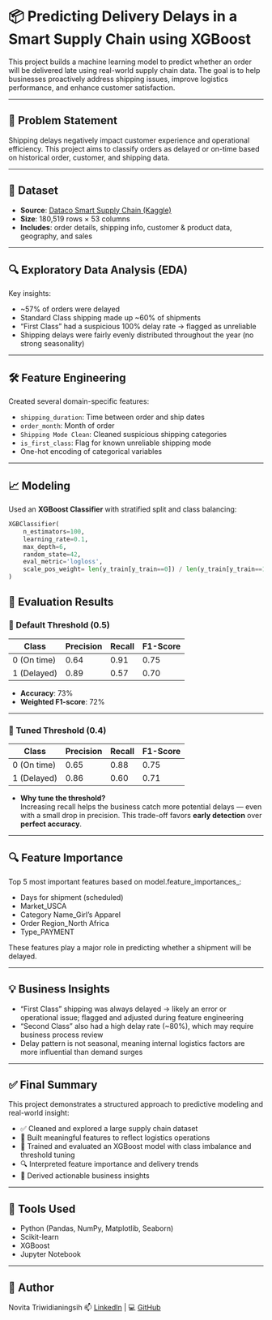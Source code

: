 # 📦 Predicting Delivery Delays in a Smart Supply Chain using XGBoost

This project builds a machine learning model to predict whether an order will be delivered late using real-world supply chain data. The goal is to help businesses proactively address shipping issues, improve logistics performance, and enhance customer satisfaction.

---

## 🧠 Problem Statement

Shipping delays negatively impact customer experience and operational efficiency. This project aims to classify orders as delayed or on-time based on historical order, customer, and shipping data.

---

## 📁 Dataset

- **Source**: [Dataco Smart Supply Chain (Kaggle)](https://www.kaggle.com/datasets/shashwatwork/dataco-smart-supply-chain-for-big-data-analysis)  
- **Size**: 180,519 rows × 53 columns  
- **Includes**: order details, shipping info, customer & product data, geography, and sales

---

## 🔍 Exploratory Data Analysis (EDA)

Key insights:
- ~57% of orders were delayed
- Standard Class shipping made up ~60% of shipments
- “First Class” had a suspicious 100% delay rate → flagged as unreliable
- Shipping delays were fairly evenly distributed throughout the year (no strong seasonality)

---

## 🛠️ Feature Engineering

Created several domain-specific features:
- `shipping_duration`: Time between order and ship dates
- `order_month`: Month of order
- `Shipping Mode Clean`: Cleaned suspicious shipping categories
- `is_first_class`: Flag for known unreliable shipping mode
- One-hot encoding of categorical variables

---

## 📈 Modeling

Used an **XGBoost Classifier** with stratified split and class balancing:

```python
XGBClassifier(
    n_estimators=100,
    learning_rate=0.1,
    max_depth=6,
    random_state=42,
    eval_metric='logloss',
    scale_pos_weight= len(y_train[y_train==0]) / len(y_train[y_train==1])
)
```

## 📐 Evaluation Results

### 🔹 Default Threshold (0.5)

| Class         | Precision | Recall | F1-Score |
|---------------|-----------|--------|----------|
| 0 (On time)   | 0.64      | 0.91   | 0.75     |
| 1 (Delayed)   | 0.89      | 0.57   | 0.70     |

- **Accuracy**: 73%  
- **Weighted F1-score**: 72%

---

### 🔸 Tuned Threshold (0.4)

| Class         | Precision | Recall | F1-Score |
|---------------|-----------|--------|----------|
| 0 (On time)   | 0.65      | 0.88   | 0.75     |
| 1 (Delayed)   | 0.86      | 0.60   | 0.71     |

- **Why tune the threshold?**  
  Increasing recall helps the business catch more potential delays — even with a small drop in precision. This trade-off favors **early detection** over **perfect accuracy**.

---

## 🔍 Feature Importance
Top 5 most important features based on model.feature_importances_:
- Days for shipment (scheduled)
- Market_USCA
- Category Name_Girl’s Apparel
- Order Region_North Africa
- Type_PAYMENT

These features play a major role in predicting whether a shipment will be delayed.

---

## 💡 Business Insights
- “First Class” shipping was always delayed → likely an error or operational issue; flagged and adjusted during feature engineering
- “Second Class” also had a high delay rate (~80%), which may require business process review
- Delay pattern is not seasonal, meaning internal logistics factors are more influential than demand surges

---

## ✅ Final Summary
This project demonstrates a structured approach to predictive modeling and real-world insight:
- ✅ Cleaned and explored a large supply chain dataset
- 🧱 Built meaningful features to reflect logistics operations
- 🤖 Trained and evaluated an XGBoost model with class imbalance and threshold tuning
- 🔍 Interpreted feature importance and delivery trends
- 🎯 Derived actionable business insights

---

## 🧰 Tools Used
- Python (Pandas, NumPy, Matplotlib, Seaborn)
- Scikit-learn
- XGBoost
- Jupyter Notebook

---

## 📌 Author
Novita Triwidianingsih
📫 [LinkedIn](https://www.linkedin.com/in/novitatrw94/) | 💻 [GitHub](https://github.com/Novitatrw30/my_portfolio/)
